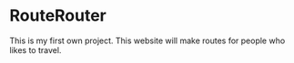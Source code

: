 # RouteRouter
This is my first own project. This website will make routes for people who likes to travel.

